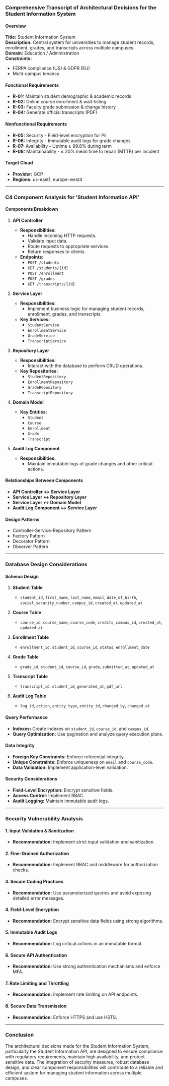 ### Comprehensive Transcript of Architectural Decisions for the Student Information System

#### Overview

**Title:** Student Information System  
**Description:** Central system for universities to manage student records, enrollment, grades, and transcripts across multiple campuses.  
**Domain:** Education / Administration  
**Constraints:**
- FERPA compliance (US) & GDPR (EU)
- Multi-campus tenancy

#### Functional Requirements
- **R-01:** Maintain student demographic & academic records
- **R-02:** Online course enrollment & wait-listing
- **R-03:** Faculty grade submission & change history
- **R-04:** Generate official transcripts (PDF)

#### Nonfunctional Requirements
- **R-05:** Security - Field-level encryption for PII
- **R-06:** Integrity - Immutable audit logs for grade changes
- **R-07:** Availability - Uptime ≥ 99.8% during term
- **R-08:** Maintainability - ≤ 20% mean time to repair (MTTR) per incident

#### Target Cloud
- **Provider:** GCP
- **Regions:** us-east1, europe-west4

---

### C4 Component Analysis for 'Student Information API'

#### Components Breakdown

1. **API Controller**
   - **Responsibilities:**
     - Handle incoming HTTP requests.
     - Validate input data.
     - Route requests to appropriate services.
     - Return responses to clients.
   - **Endpoints:**
     - `POST /students`
     - `GET /students/{id}`
     - `POST /enrollment`
     - `POST /grades`
     - `GET /transcripts/{id}`

2. **Service Layer**
   - **Responsibilities:**
     - Implement business logic for managing student records, enrollment, grades, and transcripts.
   - **Key Services:**
     - `StudentService`
     - `EnrollmentService`
     - `GradeService`
     - `TranscriptService`

3. **Repository Layer**
   - **Responsibilities:**
     - Interact with the database to perform CRUD operations.
   - **Key Repositories:**
     - `StudentRepository`
     - `EnrollmentRepository`
     - `GradeRepository`
     - `TranscriptRepository`

4. **Domain Model**
   - **Key Entities:**
     - `Student`
     - `Course`
     - `Enrollment`
     - `Grade`
     - `Transcript`

5. **Audit Log Component**
   - **Responsibilities:**
     - Maintain immutable logs of grade changes and other critical actions.

#### Relationships Between Components
- **API Controller ↔ Service Layer**
- **Service Layer ↔ Repository Layer**
- **Service Layer ↔ Domain Model**
- **Audit Log Component ↔ Service Layer**

#### Design Patterns
- Controller-Service-Repository Pattern
- Factory Pattern
- Decorator Pattern
- Observer Pattern

---

### Database Design Considerations

#### Schema Design

1. **Student Table**
   - `student_id`, `first_name`, `last_name`, `email`, `date_of_birth`, `social_security_number`, `campus_id`, `created_at`, `updated_at`

2. **Course Table**
   - `course_id`, `course_name`, `course_code`, `credits`, `campus_id`, `created_at`, `updated_at`

3. **Enrollment Table**
   - `enrollment_id`, `student_id`, `course_id`, `status`, `enrollment_date`

4. **Grade Table**
   - `grade_id`, `student_id`, `course_id`, `grade`, `submitted_at`, `updated_at`

5. **Transcript Table**
   - `transcript_id`, `student_id`, `generated_at`, `pdf_url`

6. **Audit Log Table**
   - `log_id`, `action`, `entity_type`, `entity_id`, `changed_by`, `changed_at`

#### Query Performance
- **Indexes:** Create indexes on `student_id`, `course_id`, and `campus_id`.
- **Query Optimization:** Use pagination and analyze query execution plans.

#### Data Integrity
- **Foreign Key Constraints:** Enforce referential integrity.
- **Unique Constraints:** Enforce uniqueness on `email` and `course_code`.
- **Data Validation:** Implement application-level validation.

#### Security Considerations
- **Field-Level Encryption:** Encrypt sensitive fields.
- **Access Control:** Implement RBAC.
- **Audit Logging:** Maintain immutable audit logs.

---

### Security Vulnerability Analysis

#### 1. Input Validation & Sanitization
- **Recommendation:** Implement strict input validation and sanitization.

#### 2. Fine-Grained Authorization
- **Recommendation:** Implement RBAC and middleware for authorization checks.

#### 3. Secure Coding Practices
- **Recommendation:** Use parameterized queries and avoid exposing detailed error messages.

#### 4. Field-Level Encryption
- **Recommendation:** Encrypt sensitive data fields using strong algorithms.

#### 5. Immutable Audit Logs
- **Recommendation:** Log critical actions in an immutable format.

#### 6. Secure API Authentication
- **Recommendation:** Use strong authentication mechanisms and enforce MFA.

#### 7. Rate Limiting and Throttling
- **Recommendation:** Implement rate limiting on API endpoints.

#### 8. Secure Data Transmission
- **Recommendation:** Enforce HTTPS and use HSTS.

---

### Conclusion

The architectural decisions made for the Student Information System, particularly the Student Information API, are designed to ensure compliance with regulatory requirements, maintain high availability, and protect sensitive data. The integration of security measures, robust database design, and clear component responsibilities will contribute to a reliable and efficient system for managing student information across multiple campuses.